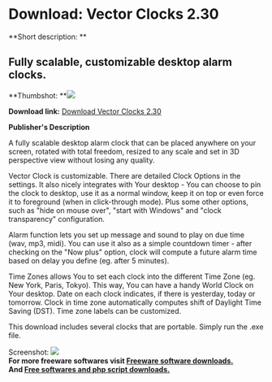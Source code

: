 # Download: Vector Clocks 2.30

**Short description: **

## Fully scalable, customizable desktop alarm clocks.

  
**Thumbshot: **![](http://www.freewarefiles.com/screenshot/vectorclocks_md.jpg)   
  
**Download link:** [Download Vector Clocks 2.30](http://freesoftwares.boysofts.com/Vector-Clocks_program_61603.html)  
  

**Publisher's Description**  
  

A fully scalable desktop alarm clock that can be placed anywhere on your
screen, rotated with total freedom, resized to any scale and set in 3D
perspective view without losing any quality.

Vector Clock is customizable. There are detailed Clock Options in the
settings. It also nicely integrates with Your desktop - You can choose to pin
the clock to desktop, use it as a normal window, keep it on top or even force
it to foreground (when in click-through mode). Plus some other options, such
as "hide on mouse over", "start with Windows" and "clock transparency"
configuration.

Alarm function lets you set up message and sound to play on due time (wav,
mp3, midi). You can use it also as a simple countdown timer - after checking
on the "Now plus" option, clock will compute a future alarm time based on
delay you define (eg. after 5 minutes).

Time Zones allows You to set each clock into the different Time Zone (eg. New
York, Paris, Tokyo). This way, You can have a handy World Clock on Your
desktop. Date on each clock indicates, if there is yesterday, today or
tomorrow. Clock in time zone automatically computes shift of Daylight Time
Saving (DST). Time zone labels can be customized.

This download includes several clocks that are portable. Simply run the .exe
file.

  
  
Screenshot: ![](http://www.freewarefiles.com/screenshot/vectorclocks.jpg)  
**For more freeware softwares visit [Freeware software downloads.](http://freesoftwares.boysofts.com/)**   
**And [Free softwares and php script downloads.](http://www.boysofts.com/)**

